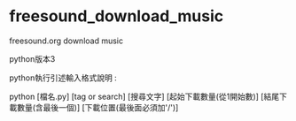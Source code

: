 # freesound_download_music
freesound.org download music

python版本3

python執行引述輸入格式說明 :

python [檔名.py] [tag or search] [搜尋文字] [起始下載數量(從1開始數)] [結尾下載數量(含最後一個)] [下載位置(最後面必須加'/')] 